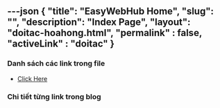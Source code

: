 ---json
{
    "title": "EasyWebHub Home",
    "slug": "",
    "description": "Index Page",
    "layout": "doitac-hoahong.html",
    "permalink" : false,
    "activeLink" : "doitac"
}
---

### Danh sách các link trong file
- [Click Here](./blog-list.html)

### Chi tiết từng link trong blog
